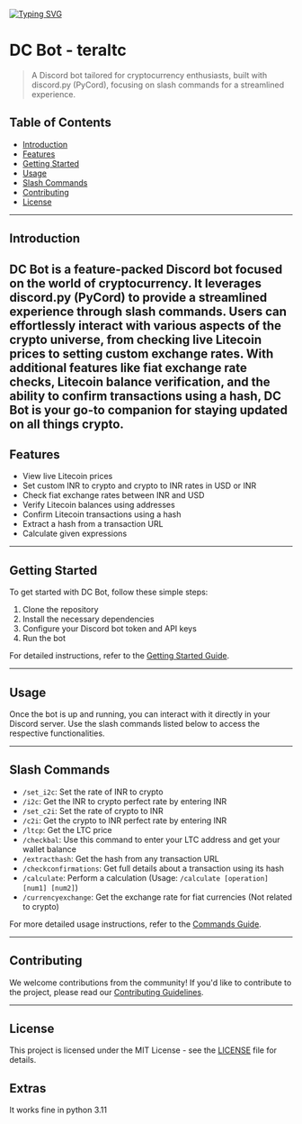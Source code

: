 [![Typing SVG](https://readme-typing-svg.demolab.com?font=Fira+Code&pause=1000&random=false&width=435&lines=This+Bot+Made+In+Py-Cord;Made+By+Rishi)](https://git.io/typing-svg)
# DC Bot - teraltc

> A Discord bot tailored for cryptocurrency enthusiasts, built with discord.py (PyCord), focusing on slash commands for a streamlined experience.

## Table of Contents

- [Introduction](#introduction)
- [Features](#features)
- [Getting Started](#getting-started)
- [Usage](#usage)
- [Slash Commands](#slash-commands)
- [Contributing](#contributing)
- [License](#license)

---

## Introduction

DC Bot is a feature-packed Discord bot focused on the world of cryptocurrency. It leverages discord.py (PyCord) to provide a streamlined experience through slash commands. Users can effortlessly interact with various aspects of the crypto universe, from checking live Litecoin prices to setting custom exchange rates. With additional features like fiat exchange rate checks, Litecoin balance verification, and the ability to confirm transactions using a hash, DC Bot is your go-to companion for staying updated on all things crypto.
---

## Features

- View live Litecoin prices
- Set custom INR to crypto and crypto to INR rates in USD or INR
- Check fiat exchange rates between INR and USD
- Verify Litecoin balances using addresses
- Confirm Litecoin transactions using a hash
- Extract a hash from a transaction URL
- Calculate given expressions
---

## Getting Started

To get started with DC Bot, follow these simple steps:

1. Clone the repository
2. Install the necessary dependencies
3. Configure your Discord bot token and API keys
4. Run the bot

For detailed instructions, refer to the [Getting Started Guide](docs/getting-started.md).

---

## Usage

Once the bot is up and running, you can interact with it directly in your Discord server. Use the slash commands listed below to access the respective functionalities.

---

## Slash Commands

- `/set_i2c`: Set the rate of INR to crypto
- `/i2c`: Get the INR to crypto perfect rate by entering INR
- `/set_c2i`: Set the rate of crypto to INR
- `/c2i`: Get the crypto to INR perfect rate by entering INR
- `/ltcp`: Get the LTC price
- `/checkbal`: Use this command to enter your LTC address and get your wallet balance
- `/extracthash`: Get the hash from any transaction URL
- `/checkconfirmations`: Get full details about a transaction using its hash
- `/calculate`: Perform a calculation (Usage: `/calculate [operation] [num1] [num2]`)
- `/currencyexchange`: Get the exchange rate for fiat currencies (Not related to crypto)

For more detailed usage instructions, refer to the [Commands Guide](docs/commands.md).

---

## Contributing

We welcome contributions from the community! If you'd like to contribute to the project, please read our [Contributing Guidelines](CONTRIBUTING.md).

---

## License

This project is licensed under the MIT License - see the [LICENSE](LICENSE) file for details.

## Extras
It works fine in python 3.11

